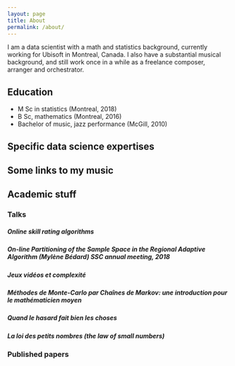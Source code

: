 ```yaml
---
layout: page
title: About
permalink: /about/
---
```


I am a data scientist with a math and statistics background, currently working for Ubisoft in Montreal, Canada. I also have a substantial musical background, and still work once in a while as a freelance composer, arranger and orchestrator.

## Education

- M Sc in statistics (Montreal, 2018)
- B Sc, mathematics (Montreal, 2016)
- Bachelor of music, jazz performance (McGill, 2010)


## Specific data science expertises


## Some links to my music


## Academic stuff

### Talks

##### Online skill rating algorithms 
##### On-line Partitioning of the Sample Space in the Regional Adaptive Algorithm (Mylène Bédard) SSC annual meeting, 2018
##### Jeux vidéos et complexité
##### Méthodes de Monte-Carlo par Chaînes de Markov: une introduction pour le mathématicien moyen
##### Quand le hasard fait bien les choses 
##### La loi des petits nombres *(the law of small numbers)*


### Published papers
 

